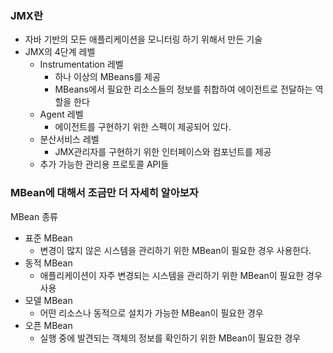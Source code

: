 ### JMX란

- 자바 기반의 모든 애플리케이션을 모니터링 하기 위해서 만든 기술
- JMX의 4단계 레벨
    - Instrumentation 레벨
        - 하나 이상의 MBeans를 제공
        - MBeans에서 필요한 리소스들의 정보를 취합하여 에이전트로 전달하는 역할을 한다
    - Agent 레벨
        - 에이전트를 구현하기 위한 스펙이 제공되어 있다.
    - 분산서비스 레벨
        - JMX관리자를 구현하기 위한 인터페이스와 컴포넌트를 제공
    - 추가 가능한 관리용 프로토콜 API들
    

### MBean에 대해서 조금만 더 자세히 알아보자

MBean 종류

- 표준 MBean
    - 변경이 많지 않은 시스템을 관리하기 위한 MBean이 필요한 경우 사용한다.
- 동적 MBean
    - 애플리케이션이 자주 변경되는 시스템을 관리하기 위한 MBean이 필요한 경우 사용
- 모델 MBean
    - 어떤 리소스나 동적으로 설치가 가능한 MBean이 필요한 경우
- 오픈 MBean
    - 실행 중에 발견되는 객체의 정보를 확인하기 위한 MBean이 필요한 경우
